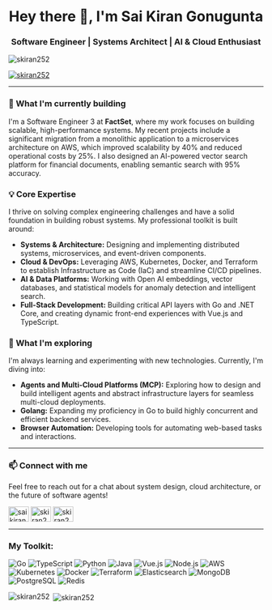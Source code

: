 <h1 align="center">Hey there 👋, I'm Sai Kiran Gonugunta</h1>
<h3 align="center">Software Engineer | Systems Architect | AI & Cloud Enthusiast</h3>

<p align="left"> <img src="https://komarev.com/ghpvc/?username=skiran252&label=Profile%20views&color=0e75b6&style=flat" alt="skiran252" /> </p>

<p align="left"> <a href="https://github.com/ryo-ma/github-profile-trophy"><img src="https://github-profile-trophy.vercel.app/?username=skiran252" alt="skiran252" /></a> </p>

---

### 🚀 What I'm currently building
I'm a Software Engineer 3 at **FactSet**, where my work focuses on building scalable, high-performance systems. My recent projects include a significant migration from a monolithic application to a microservices architecture on AWS, which improved scalability by 40% and reduced operational costs by 25%. I also designed an AI-powered vector search platform for financial documents, enabling semantic search with 95% accuracy.

### 💡 Core Expertise
I thrive on solving complex engineering challenges and have a solid foundation in building robust systems. My professional toolkit is built around:
- **Systems & Architecture:** Designing and implementing distributed systems, microservices, and event-driven components.
- **Cloud & DevOps:** Leveraging AWS, Kubernetes, Docker, and Terraform to establish Infrastructure as Code (IaC) and streamline CI/CD pipelines.
- **AI & Data Platforms:** Working with Open AI embeddings, vector databases, and statistical models for anomaly detection and intelligent search.
- **Full-Stack Development:** Building critical API layers with Go and .NET Core, and creating dynamic front-end experiences with Vue.js and TypeScript.

### 🌱 What I'm exploring
I'm always learning and experimenting with new technologies. Currently, I'm diving into:
- **Agents and Multi-Cloud Platforms (MCP):** Exploring how to design and build intelligent agents and abstract infrastructure layers for seamless multi-cloud deployments.
- **Golang:** Expanding my proficiency in Go to build highly concurrent and efficient backend services.
- **Browser Automation:** Developing tools for automating web-based tasks and interactions.

---

### 📫 Connect with me
Feel free to reach out for a chat about system design, cloud architecture, or the future of software agents!

<p align="left">
  <a href="https://linkedin.com/in/saikiran-gonugunta" target="blank"><img align="center" src="https://cdn.jsdelivr.net/npm/simple-icons@3.0.1/icons/linkedin.svg" alt="saikiran-gonugunta" height="30" width="40" /></a>
  <a href="https://leetcode.com/u/skiran252/" target="blank"><img align="center" src="https://cdn.jsdelivr.net/npm/simple-icons@3.0.1/icons/leetcode.svg" alt="skiran252" height="30" width="40" /></a>
  <a href="mailto:skiran252@gmail.com" target="blank"><img align="center" src="https://cdn.jsdelivr.net/npm/simple-icons@3.0.1/icons/gmail.svg" alt="skiran252" height="30" width="40" /></a>
</p>

---

<h3 align="left">My Toolkit:</h3>
<p align="left">
  <img src="https://img.shields.io/badge/Go-00ADD8?style=for-the-badge&logo=go&logoColor=white" alt="Go" />
  <img src="https://img.shields.io/badge/TypeScript-3178C6?style=for-the-badge&logo=typescript&logoColor=white" alt="TypeScript" />
  <img src="https://img.shields.io/badge/Python-3776AB?style=for-the-badge&logo=python&logoColor=white" alt="Python" />
  <img src="https://img.shields.io/badge/Java-007396?style=for-the-badge&logo=java&logoColor=white" alt="Java" />
  <img src="https://img.shields.io/badge/Vue.js-4FC08D?style=for-the-badge&logo=vue.js&logoColor=white" alt="Vue.js" />
  <img src="https://img.shields.io/badge/Node.js-339933?style=for-the-badge&logo=node.js&logoColor=white" alt="Node.js" />
  <img src="https://img.shields.io/badge/AWS-232F3E?style=for-the-badge&logo=amazon-aws&logoColor=white" alt="AWS" />
  <img src="https://img.shields.io/badge/Kubernetes-326CE5?style=for-the-badge&logo=kubernetes&logoColor=white" alt="Kubernetes" />
  <img src="https://img.shields.io/badge/Docker-2496ED?style=for-the-badge&logo=docker&logoColor=white" alt="Docker" />
  <img src="https://img.shields.io/badge/Terraform-7B42BC?style=for-the-badge&logo=terraform&logoColor=white" alt="Terraform" />
  <img src="https://img.shields.io/badge/Elasticsearch-005571?style=for-the-badge&logo=elasticsearch&logoColor=white" alt="Elasticsearch" />
  <img src="https://img.shields.io/badge/MongoDB-47A248?style=for-the-badge&logo=mongodb&logoColor=white" alt="MongoDB" />
  <img src="https://img.shields.io/badge/PostgreSQL-336791?style=for-the-badge&logo=postgresql&logoColor=white" alt="PostgreSQL" />
  <img src="https://img.shields.io/badge/Redis-DC382D?style=for-the-badge&logo=redis&logoColor=white" alt="Redis" />
</p>

<p><img align="left" src="https://github-readme-stats.vercel.app/api/top-langs?username=skiran252&show_icons=true&locale=en&layout=compact" alt="skiran252" /></p>

<p>&nbsp;<img align="center" src="https://github-readme-stats.vercel.app/api?username=skiran252&show_icons=true&locale=en" alt="skiran252" /></p>
